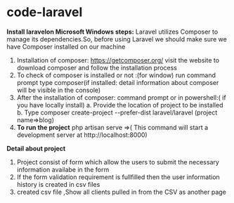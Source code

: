 # code-laravel
**Install laravelon Microsoft Windows steps:**
   		Laravel utilizes Composer to manage its dependencies.So, before using Laravel	we should  make sure we have Composer installed on our machine	
1. Installation of composer: https://getcomposer.org/ visit the website to download composer and follow the installation process
2. To check of composer is installed or not :(for window)
	run command prompt type composer(if installed: detail information about composer will be visible in the console)
3. After the installation of composer:  command prompt or in powershell:( if you have locally install)
a. Provide the location of project to be installed
b. Type composer create-project --prefer-dist laravel/laravel (project name=>blog)
4. **To run the project**
	php artisan serve =>( This command will start a development server at http://localhost:8000)
    
**Detail about project**
1. Project consist of form which allow the users to submit the necessary information availabe in the form
2. If the form validation requirement is fullfilled then the user  information history is created  in csv files
3. created csv file ,Show all clients pulled in from the CSV as another page

